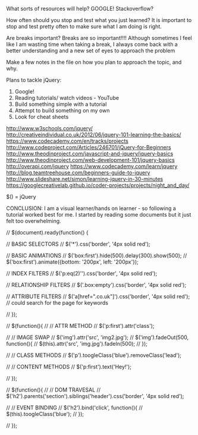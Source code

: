 What sorts of resources will help? 
  GOOGLE! Stackoverflow?

How often should you stop and test what you just learned? 
  It is important to stop and test pretty often to make sure what I am doing is right.

Are breaks important?
  Breaks are so important!!!! Although sometimes I feel like I am wasting time when taking a break, I always come back with a better understanding and a new set of eyes to approach the problem

Make a few notes in the file on how you plan to approach the topic, and why.

Plans to tackle jQuery:
1. Google!
2. Reading tutorials/ watch videos - YouTube
3. Build something simple with a tutorial
4. Attempt to build something on my own
5. Look for cheat sheets

http://www.w3schools.com/jquery/
http://creativeindividual.co.uk/2012/06/jquery-101-learning-the-basics/
https://www.codecademy.com/en/tracks/projects
http://www.codeproject.com/Articles/246701/jQuery-for-Beginners
http://www.theodinproject.com/javascript-and-jquery/jquery-basics
http://www.theodinproject.com/web-development-101/jquery-basics
http://overapi.com/jquery
https://www.codecademy.com/learn/jquery
http://blog.teamtreehouse.com/beginners-guide-to-jquery
http://www.slideshare.net/simon/learning-jquery-in-30-minutes
https://googlecreativelab.github.io/coder-projects/projects/night_and_day/


$() = jQuery

CONCLUSION:
I am a visual learner/hands on learner - so following a tutorial worked best for me. I started by reading some documents but it just felt too overwhelming. 






// $(document).ready(function() {

// BASIC SELECTORS 
// $('*').css('border', '4px solid red');

// BASIC ANIMATIONS
// $('box:first').hide(500).delay(300).show(500);
// $('box:first').animate({bottom: '200px', left: '200px'});

// INDEX FILTERS
// $('p:eq(2)'').css('border', '4px solid red');

// RELATIONSHIP FILTERS
// $('.box:empty').css('border', '4px solid red');

// ATTRIBUTE FILTERS
// $('a[href=".co.uk"]').css('border', '4px solid red');
// could search for the page for keywords

// });

// $(function(){
// // ATTR METHOD
// $('p:first').attr('class');

// // IMAGE SWAP
// $('img').attr('src', 'img2.jpg');
// $('img').fadeOut(500, function(){
//   $(this).attr('src', 'img.jpg').fadeIn(500);
// });

// // CLASS METHODS
// $('p').toogleClass('blue').removeClass('lead');

// // CONTENT METHODS
// $('p:first').text('Hey!');

// });


// $(function(){
// // DOM TRAVESAL
// $('h2').parents('section').siblings('header').css('border', '4px solid red');

// // EVENT BINDING
// $('h2').bind('click', function(){
//   $(this).toogleClass('blue');
// });

// });
